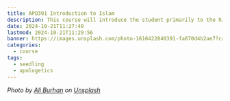 ```yaml
---
title: APO391 Introduction to Islam
description: This course will introduce the student primarily to the history and theology of the religion of Islam. Special emphasis will be given to topics such as the life of Mohammad, the Qur'an and the "Golden Age of Islam" (10th-13th centuries). The course will also include introductory information on Christian apologetics to Muslims.
date: 2024-10-21T11:27:49
lastmod: 2024-10-21T11:29:56
banner: https://images.unsplash.com/photo-1616422840391-fa670d4b2ae7?crop=entropy&cs=tinysrgb&fit=max&fm=jpg&ixid=M3wzNjAwOTd8MHwxfHNlYXJjaHw3fHxpc2xhbXxlbnwwfDB8fHwxNzI5NTI3NDAyfDA&ixlib=rb-4.0.3&q=80&w=1080
categories:
  - course
tags:
  - seedling
  - apologetics
---
```

  
  
  
*Photo by [Ali Burhan](https://unsplash.com/@cahiwak?utm_source=Obsidian%20Image%20Inserter%20Plugin&utm_medium=referral) on [Unsplash](https://unsplash.com/?utm_source=Obsidian%20Image%20Inserter%20Plugin&utm_medium=referral)*  
